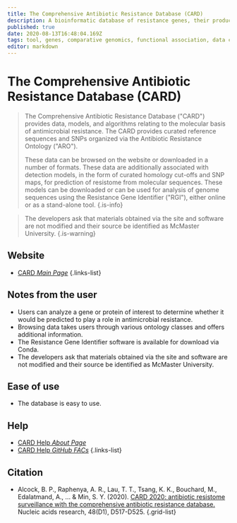 ```yaml
---
title: The Comprehensive Antibiotic Resistance Database (CARD)
description: A bioinformatic database of resistance genes, their products and associated phenotypes.
published: true
date: 2020-08-13T16:48:04.169Z
tags: tool, genes, comparative genomics, functional association, data capture, database, gene, browser, protein, data export, phenotype, correlation, analysis tool
editor: markdown
---
```


# The Comprehensive Antibiotic Resistance Database (CARD)

> The Comprehensive Antibiotic Resistance Database ("CARD") provides data, models, and algorithms relating to the molecular basis of antimicrobial resistance. The CARD provides curated reference sequences and SNPs organized via the Antibiotic Resistance Ontology ("ARO"). 
>
> These data can be browsed on the website or downloaded in a number of formats. These data are additionally associated with detection models, in the form of curated homology cut-offs and SNP maps, for prediction of resistome from molecular sequences. These models can be downloaded or can be used for analysis of genome sequences using the Resistance Gene Identifier ("RGI"), either online or as a stand-alone tool. 
{.is-info}
 
> The developers ask that materials obtained via the site and software are not modified and their source be identified as McMaster University.
{.is-warning}

## Website 

- [CARD *Main Page*](https://card.mcmaster.ca/)
 {.links-list}


## Notes from the user
 
- Users can analyze a gene or protein of interest to determine whether it would be predicted to play a role in antimicrobial resistance.
- Browsing data takes users through various ontology classes and offers additional information. 
- The Resistance Gene Identifier software is available for download  via Conda.
- The developers ask that materials obtained via the site and software are not modified and their source be identified as McMaster University.

## Ease of use

- The database is easy to use. 

## Help

- [CARD Help *About Page*](https://card.mcmaster.ca/about)
- [CARD Help *GitHub FACs*](https://github.com/arpcard/FAQ)
{.links-list}

## Citation 

- Alcock, B. P., Raphenya, A. R., Lau, T. T., Tsang, K. K., Bouchard, M., Edalatmand, A., ... & Min, S. Y. (2020). [CARD 2020: antibiotic resistome surveillance with the comprehensive antibiotic resistance database.](https://academic.oup.com/nar/article/48/D1/D517/5608993) Nucleic acids research, 48(D1), D517-D525.
{.grid-list}
